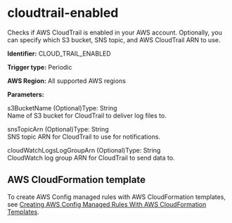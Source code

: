 # cloudtrail\-enabled<a name="cloudtrail-enabled"></a>

Checks if AWS CloudTrail is enabled in your AWS account\. Optionally, you can specify which S3 bucket, SNS topic, and AWS CloudTrail ARN to use\.

**Identifier:** CLOUD\_TRAIL\_ENABLED

**Trigger type:** Periodic

**AWS Region:** All supported AWS regions

**Parameters:**

s3BucketName \(Optional\)Type: String  
Name of S3 bucket for CloudTrail to deliver log files to\.

snsTopicArn \(Optional\)Type: String  
SNS topic ARN for CloudTrail to use for notifications\.

cloudWatchLogsLogGroupArn \(Optional\)Type: String  
CloudWatch log group ARN for CloudTrail to send data to\.

## AWS CloudFormation template<a name="w26aac11c31c17b7c65c15"></a>

To create AWS Config managed rules with AWS CloudFormation templates, see [Creating AWS Config Managed Rules With AWS CloudFormation Templates](aws-config-managed-rules-cloudformation-templates.md)\.